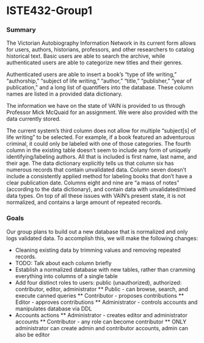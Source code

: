 # ISTE432-Group1

### Summary
The Victorian Autobiography Information Network in its current form allows for users, authors, historians, professors, and other researchers to catalog historical text. Basic users are able to search the archive, while authenticated users are able to categorize new titles and their genres.

Authenticated users are able to insert a book’s “type of life writing,” “authorship,” “subject of life writing,” “author,” “title,” “publisher,” “year of publication,” and a long list of quantifiers  into the database. These column names are listed in a provided data dictionary.

The information we have on the state of VAIN is provided to us through Professor Mick McQuaid for an assignment. We were also provided with the data currently stored.

The current system’s third column does not allow for multiple “subject[s] of life writing” to be selected. For example, if a book featured an adventurous criminal, it could only be labeled with one of those categories. The fourth column in the existing table doesn’t seem to include any form of uniquely identifying/labeling authors. All that is included is first name, last name, and their age. The data dictionary explicitly tells us that column six has numerous records that contain unvalidated data. Column seven doesn’t include a consistently applied method for labeling books that don’t have a clear publication date. Columns eight and nine are “a mass of notes” (according to the data dictionary), and contain data with unvalidated/mixed data types. On top of all these issues with VAIN’s present state, it is not normalized, and contains a large amount of repeated records.


### Goals
Our group plans to build out a new database that is normalized and only logs validated data. To accomplish this, we will make the following changes:
* Cleaning existing data by trimming values and removing repeated records.
* TODO: Talk about each column briefly
* Establish a normalized database with new tables, rather than cramming everything into columns of a single table
* Add four distinct roles to users: public (unauthorized), authorized: contributor, editor, administrator
** Public - can browse, search, and execute canned queries
** Contributor - proposes contributions
** Editor - approves contributions
** Administrator - controls accounts and manipulates database via DDL
* Accounts actions
** Administrator - creates editor and administrator accounts 
** Contributor - any role can become contributor 
** ONLY administrator can create admin and contributor accounts, admin can also be editor

